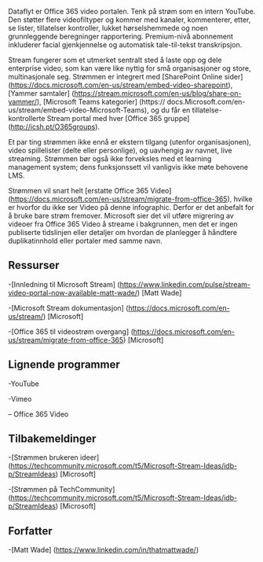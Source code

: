 

Dataflyt er Office 365 video portalen. Tenk på strøm som en intern YouTube. Den støtter flere videofiltyper og kommer med kanaler, kommenterer, etter, se lister, tillatelser kontroller, lukket hørselshemmede og noen grunnleggende beregninger rapportering. Premium-nivå abonnement inkluderer facial gjenkjennelse og automatisk tale-til-tekst transkripsjon.

Stream fungerer som et utmerket sentralt sted å laste opp og dele enterprise video, som kan være like nyttig for små organisasjoner og store, multinasjonale seg. Strømmen er integrert med [SharePoint Online sider] (https://docs.microsoft.com/en-us/stream/embed-video-sharepoint), [Yammer samtaler] (https://stream.microsoft.com/en-us/blog/share-on-yammer/), [Microsoft Teams kategorier] (https:// docs.Microsoft.com/en-us/stream/embed-video-Microsoft-Teams), og du får en tillatelse-kontrollerte Stream portal med hver [Office 365 gruppe] (http://icsh.pt/O365groups).

Et par ting strømmen ikke ennå er ekstern tilgang (utenfor organisasjonen), video spillelister (delte eller personlige), og uavhengig av navnet, live streaming. Strømmen bør også ikke forveksles med et learning management system; dens funksjonssett vil vanligvis ikke møte behovene LMS.

Strømmen vil snart helt [erstatte Office 365 Video] (https://docs.microsoft.com/en-us/stream/migrate-from-office-365), hvilke er hvorfor du ikke ser Video på denne infographic. Derfor er det anbefalt for å bruke bare strøm fremover. Microsoft sier det vil utføre migrering av videoer fra Office 365 Video å streame i bakgrunnen, men det er ingen publiserte tidslinjen eller detaljer om hvordan de planlegger å håndtere duplikatinnhold eller portaler med samme navn.

Ressurser
---------

-[Innledning til Microsoft Stream] (https://www.linkedin.com/pulse/stream-video-portal-now-available-matt-wade/)
    \[Matt Wade\]

-[Microsoft Stream dokumentasjon] (https://docs.microsoft.com/en-us/stream/)
    \[Microsoft\]

-[Office 365 til videostrøm overgang] (https://docs.microsoft.com/en-us/stream/migrate-from-office-365)
    \[Microsoft\]

Lignende programmer
--------------------

-YouTube

-Vimeo

– Office 365 Video

Tilbakemeldinger
---------

-[Strømmen brukeren ideer] (https://techcommunity.microsoft.com/t5/Microsoft-Stream-Ideas/idb-p/StreamIdeas)
    \[Microsoft\]

-[Strømmen på TechCommunity] (https://techcommunity.microsoft.com/t5/Microsoft-Stream-Ideas/idb-p/StreamIdeas)
    \[Microsoft\]

Forfatter
---------

-[Matt Wade] (https://www.linkedin.com/in/thatmattwade/)

